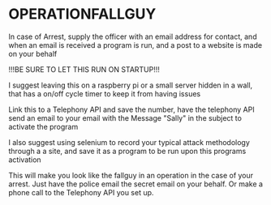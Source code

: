 # OPERATIONFALLGUY
In case of Arrest, supply the officer with an email address for contact, and when an email is received a program is run, and a post to a website is made on your behalf

!!!BE SURE TO LET THIS RUN ON STARTUP!!!

I suggest leaving this on a raspberry pi or a small server hidden in a wall, that has a on/off cycle timer to keep it from having issues

Link this to a Telephony API and save the number, have the telephony API send an email to your email with the Message "Sally" in the subject to activate the program

I also suggest using selenium to record your typical attack methodology through a a site, and save it as a program to be run upon this programs activation

This will make you look like the fallguy in an operation in the case of your arrest. Just have the police email the secret email on your behalf.
Or make a phone call to the Telephony API you set up.
